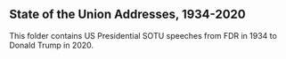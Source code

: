 ## State of the Union Addresses, 1934-2020
This folder contains US Presidential SOTU speeches from FDR in 1934 to Donald Trump in 2020.
